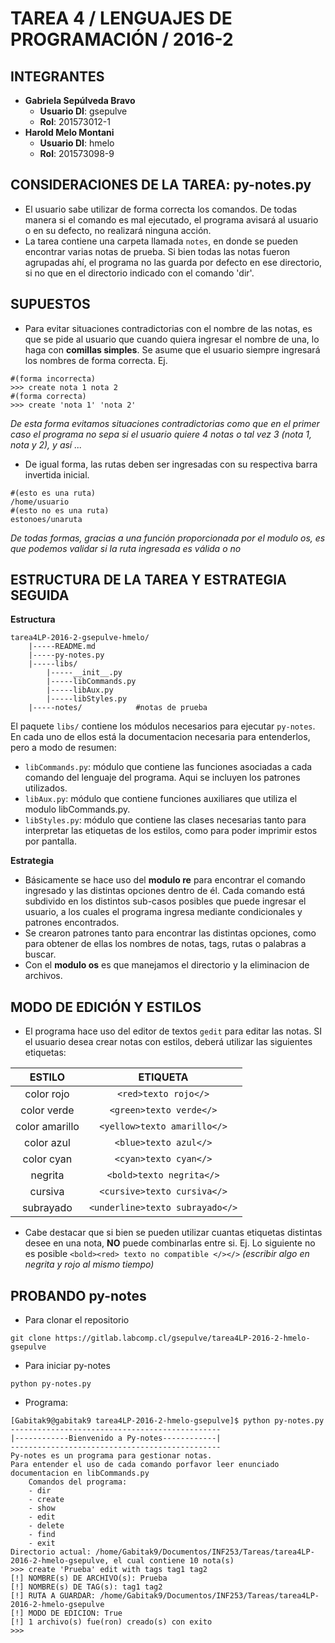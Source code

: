 TAREA 4 / LENGUAJES DE PROGRAMACIÓN / 2016-2
========================================

INTEGRANTES
-------------
- **Gabriela Sepúlveda Bravo**
	- **Usuario DI**: gsepulve
	- **Rol**: 201573012-1
- **Harold Melo Montani** 
	- **Usuario DI**: hmelo
	- **Rol**: 201573098-9

CONSIDERACIONES DE LA TAREA: py-notes.py
------------------
- El usuario sabe utilizar de forma correcta los comandos. De todas manera si el comando es mal ejecutado, el programa avisará al usuario o en su defecto, no realizará ninguna acción.
- La tarea contiene una carpeta llamada `notes`, en donde se pueden encontrar varias notas de prueba. Si bien todas las notas fueron agrupadas ahí, el programa no las guarda por defecto en ese directorio, si no que en el directorio indicado con el comando 'dir'.

SUPUESTOS
------------------
- Para evitar situaciones contradictorias con el nombre de las notas, es que se pide al usuario que cuando quiera ingresar el nombre de una, lo haga con **comillas simples**. Se asume que el usuario siempre ingresará los nombres de forma correcta.
Ej.
```
#(forma incorrecta)
>>> create nota 1 nota 2
#(forma correcta)
>>> create 'nota 1' 'nota 2'
```
*De esta forma evitamos situaciones contradictorias como que en el primer caso el programa no sepa si el usuario quiere 4 notas o tal vez 3 (nota 1, nota y 2), y así ...*

- De igual forma, las rutas deben ser ingresadas con su respectiva barra invertida inicial.
```
#(esto es una ruta)
/home/usuario
#(esto no es una ruta)
estonoes/unaruta
```
*De todas formas, gracias a una función proporcionada por el modulo os, es que podemos validar si la ruta ingresada es válida o no*

ESTRUCTURA DE LA TAREA Y ESTRATEGIA SEGUIDA
------------------
**Estructura**
```
tarea4LP-2016-2-gsepulve-hmelo/
	|-----README.md
	|-----py-notes.py
	|-----libs/
		|-----__init__.py
		|-----libCommands.py
		|-----libAux.py
		|-----libStyles.py
	|-----notes/ 			#notas de prueba
```

El paquete `libs/` contiene los módulos necesarios para ejecutar  `py-notes`. En cada uno de ellos está la documentacion necesaria para entenderlos, pero a modo de resumen:
-  `libCommands.py`: módulo que contiene las funciones asociadas a cada comando del lenguaje del programa. Aqui se incluyen los patrones utilizados.
-  `libAux.py`: módulo que contiene funciones auxiliares que utiliza el modulo libCommands.py.
-  `libStyles.py`: módulo que contiene las clases necesarias tanto para interpretar las etiquetas de los estilos, como para poder imprimir estos por pantalla.

**Estrategia**
- Básicamente se hace uso del **modulo re** para encontrar el comando ingresado y las distintas opciones dentro de él. Cada comando está subdivido en los distintos sub-casos posibles que puede ingresar el usuario, a los cuales el programa ingresa mediante condicionales y patrones encontrados.
- Se crearon patrones tanto para encontrar las distintas opciones, como para obtener de ellas los nombres de notas, tags, rutas o palabras a buscar.
- Con el **modulo os** es que manejamos el directorio y la eliminacion de archivos.

MODO DE EDICIÓN Y ESTILOS
------------------
- El programa hace uso del editor de textos `gedit` para editar las notas. SI el usuario desea crear notas con estilos, deberá utilizar las siguientes etiquetas:

|ESTILO|ETIQUETA|
|:---:|:---:|
|color rojo| `<red>texto rojo</>`
|color verde| `<green>texto verde</>`
|color amarillo| `<yellow>texto amarillo</>`
|color azul| `<blue>texto azul</>`
|color cyan| `<cyan>texto cyan</>` 
|negrita| `<bold>texto negrita</>`
|cursiva| `<cursive>texto cursiva</>`
|subrayado| `<underline>texto subrayado</>`

- Cabe destacar que si bien se pueden utilizar cuantas etiquetas distintas desee en una nota, **NO** puede combinarlas entre si. Ej. Lo siguiente no es posible  `<bold><red> texto no compatible </></>`  *(escribir algo en negrita y rojo al mismo tiempo)*

PROBANDO py-notes
------------------
- Para clonar el repositorio
```
git clone https://gitlab.labcomp.cl/gsepulve/tarea4LP-2016-2-hmelo-gsepulve
```

- Para iniciar py-notes
```
python py-notes.py
```
- Programa:
```
[Gabitak9@gabitak9 tarea4LP-2016-2-hmelo-gsepulve]$ python py-notes.py 
-----------------------------------------------
|------------Bienvenido a Py-notes------------|
-----------------------------------------------
Py-notes es un programa para gestionar notas.
Para entender el uso de cada comando porfavor leer enunciado documentacion en libCommands.py
	Comandos del programa:
	- dir
	- create
	- show
	- edit
	- delete
	- find
	- exit
Directorio actual: /home/Gabitak9/Documentos/INF253/Tareas/tarea4LP-2016-2-hmelo-gsepulve, el cual contiene 10 nota(s)
>>> create 'Prueba' edit with tags tag1 tag2
[!] NOMBRE(s) DE ARCHIVO(s): Prueba
[!] NOMBRE(s) DE TAG(s): tag1 tag2
[!] RUTA A GUARDAR: /home/Gabitak9/Documentos/INF253/Tareas/tarea4LP-2016-2-hmelo-gsepulve
[!] MODO DE EDICION: True
[!] 1 archivo(s) fue(ron) creado(s) con exito
>>> 
```